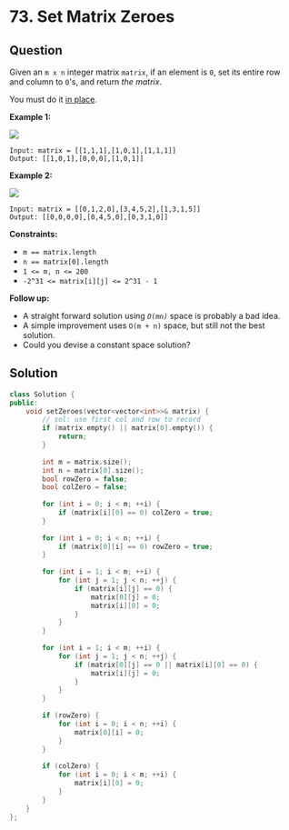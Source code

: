 # 73. Set Matrix Zeroes

## Question

Given an `m x n` integer matrix `matrix`, if an element is `0`, set its entire row and column to `0`'s, and return _the matrix_.

You must do it [in place](https://en.wikipedia.org/wiki/In-place_algorithm).

**Example 1:**

![](https://assets.leetcode.com/uploads/2020/08/17/mat1.jpg)

```text
Input: matrix = [[1,1,1],[1,0,1],[1,1,1]]
Output: [[1,0,1],[0,0,0],[1,0,1]]
```

**Example 2:**

![](https://assets.leetcode.com/uploads/2020/08/17/mat2.jpg)

```text
Input: matrix = [[0,1,2,0],[3,4,5,2],[1,3,1,5]]
Output: [[0,0,0,0],[0,4,5,0],[0,3,1,0]]
```

**Constraints:**

* `m == matrix.length`
* `n == matrix[0].length`
* `1 <= m, n <= 200`
* `-2^31 <= matrix[i][j] <= 2^31 - 1`

**Follow up:**

* A straight forward solution using _`O(mn)`_ space is probably a bad idea.
* A simple improvement uses `O(m + n)` space, but still not the best solution.
* Could you devise a constant space solution?

## Solution

```cpp
class Solution {
public:
    void setZeroes(vector<vector<int>>& matrix) {
        // sol: use first col and row to record
        if (matrix.empty() || matrix[0].empty()) {
            return;
        }
        
        int m = matrix.size();
        int n = matrix[0].size();
        bool rowZero = false;
        bool colZero = false;
        
        for (int i = 0; i < m; ++i) {
            if (matrix[i][0] == 0) colZero = true;
        }
        
        for (int i = 0; i < n; ++i) {
            if (matrix[0][i] == 0) rowZero = true;
        }
        
        for (int i = 1; i < m; ++i) {
            for (int j = 1; j < n; ++j) {
                if (matrix[i][j] == 0) {
                    matrix[0][j] = 0;
                    matrix[i][0] = 0;
                }
            }
        }
        
        for (int i = 1; i < m; ++i) {
            for (int j = 1; j < n; ++j) {
                if (matrix[0][j] == 0 || matrix[i][0] == 0) {
                    matrix[i][j] = 0;
                }
            }
        }
        
        if (rowZero) {
            for (int i = 0; i < n; ++i) {
                matrix[0][i] = 0;
            }
        }
        
        if (colZero) {
            for (int i = 0; i < m; ++i) {
                matrix[i][0] = 0;
            }
        }
    }
};
```

